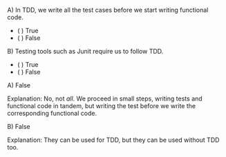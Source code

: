 <panel header="{{ icon_Q_A }} When do we write tests in TDD?">
<question>

A) In TDD, we write all the test cases before we start writing functional code.

- ( ) True
- ( ) False

B) Testing tools such as Junit require us to follow TDD.

- ( ) True
- ( ) False

<div slot="answer">

A) False

Explanation: No, not *all*. We proceed in small steps, writing tests and functional code in tandem, but writing the test before we write the corresponding functional code.

B) False

Explanation: They can be used for TDD, but they can be used without TDD too.

</div>
</question>
</panel>
